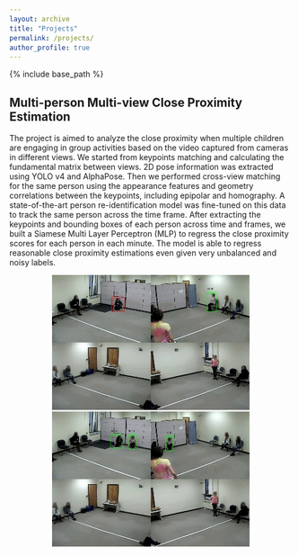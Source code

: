 ```yaml
---
layout: archive
title: "Projects"
permalink: /projects/
author_profile: true
---
```



{% include base_path %}

Multi-person Multi-view Close Proximity Estimation
---------------------------------------------------
The project is aimed to analyze the close proximity when multiple children are engaging in group activities based on the video captured from cameras in different views. We started from keypoints matching and calculating the fundamental matrix between views. 2D pose information was extracted using YOLO v4 and AlphaPose. Then we performed cross-view matching for the same person using the appearance features and geometry correlations between the keypoints, including epipolar and homography. A state-of-the-art person re-identification model was fine-tuned on this data to track the same person across the time frame. After extracting the keypoints and bounding boxes of each person across time and frames, we built a Siamese Multi Layer Perceptron (MLP) to regress the close proximity scores for each person in each minute. The model is able to regress reasonable close proximity estimations even given very unbalanced and noisy labels. <br>

<!--![img1](../images/exp1.jpg)  ![img2](../images/exp2.jpg) -->



<p align="center">
  <img src="./images/exp1.jpg" />
  <img src="./images/exp2.jpg" /> 
</p>


<!-- 
{% for post in site.projects %}
  {% include archive-single.html %}
{% endfor %} 
-->
